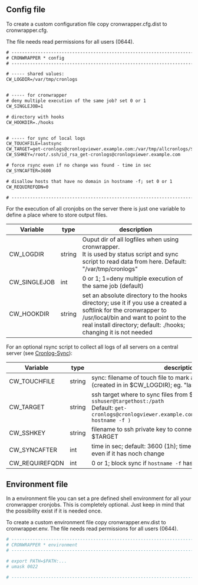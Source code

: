 ## Config file

To create a custom configuration file copy cronwrapper.cfg.dist to cronwrapper.cfg.

The file needs read permissions for all users (0644).

```txt
# -----------------------------------------------------------------------------
# CRONWRAPPER * config
# -----------------------------------------------------------------------------

# ----- shared values:
CW_LOGDIR=/var/tmp/cronlogs


# ----- for cronwrapper
# deny multiple execution of the same job? set 0 or 1
CW_SINGLEJOB=1

# directory with hooks
CW_HOOKDIR=./hooks


# ----- for sync of local logs
CW_TOUCHFILE=lastsync
CW_TARGET=get-cronlogs@cronlogviewer.example.com:/var/tmp/allcronlogs/$( hostname -f )
CW_SSHKEY=/root/.ssh/id_rsa_get-cronlogs@cronlogviewer.example.com

# force rsync even if no change was found - time in sec
CW_SYNCAFTER=3600

# disallow hosts that have no domain in hostname -f; set 0 or 1
CW_REQUIREFQDN=0

# -----------------------------------------------------------------------------
```

For the execution of all cronjobs on the server there is just one variable to define a place where to store output files.

Variable     | type   | description
---          |---     |---
CW_LOGDIR    | string | Ouput dir of all logfiles when using cronwrapper.<br>It is used by status script and sync script to read data from here. Default: "/var/tmp/cronlogs"
CW_SINGLEJOB | int    | 0 or 1; 1=deny multiple execution of the same job (default)
CW_HOOKDIR   | string | set an absolute directory to the hooks directory; use it if you use a created a softlink for the cronwrapper to /usr/local/bin and want to point to the real install directory; default: ./hooks; changing it is not needed

For an optional rsync script to collect all logs of all servers on a central server (see [Cronlog-Sync](40_More/50_Cronlog-Sync.md)):

Variable     | type   | description
---          |---     |---
CW_TOUCHFILE | string | sync: filename of touch file to mark a timestamp of the last sync (created in in $CW_LOGDIR); eg. "lastsync"
CW_TARGET    | string | ssh target where to sync files from $LOGFILE with `sshuser@targethost:/path`<br>Default: `get-cronlogs@cronlogviewer.example.com:/var/tmp/allcronlogs/\$( hostname -f )`
CW_SSHKEY       | string | filename to ssh private key to connect passwordless to $TARGET
CW_SYNCAFTER    | int    | time in sec; default: 3600 (1h); time before syncing the logdir even if it has noch change
CW_REQUIREFQDN  | int    | 0 or 1; block sync if `hostname -f` has no FQDN

## Environment file

In a environment file you can set a pre defined shell environment for all your cronwrapper cronjobs. This is completely optional. Just keep in mind that the possibility exist if it is needed once.

To create a custom environment file copy cronwrapper.env.dist to cronwrapper.env.
The file needs read permissions for all users (0644).

```bash
# -----------------------------------------------------------------------------
# CRONWRAPPER * environment
# -----------------------------------------------------------------------------

# export PATH=$PATH:...
# umask 0022

# -----------------------------------------------------------------------------
```